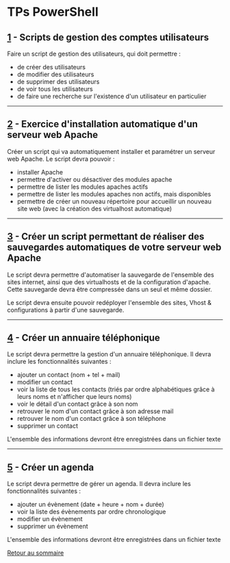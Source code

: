 # TPs PowerShell

## [1](https://github.com/NatSch45/linux/blob/master/Powershell/pages/tps/tp1.md) - Scripts de gestion des comptes utilisateurs

Faire un script de gestion des utilisateurs, qui doit permettre : 

- de créer des utilisateurs
- de modifier des utilisateurs
- de supprimer des utilisateurs
- de voir tous les utilisateurs
- de faire une recherche sur l'existence d'un utilisateur en particulier

---

## [2](https://github.com/NatSch45/linux/blob/master/Powershell/pages/tps/tp2.md) - Exercice d'installation automatique d'un serveur web Apache

Créer un script qui va automatiquement installer et paramétrer un serveur web Apache. Le script devra pouvoir : 

- installer Apache
- permettre d'activer ou désactiver des modules apache
- permettre de lister les modules apaches actifs
- permettre de lister les modules apaches non actifs, mais disponibles
- permettre de créer un nouveau répertoire pour accueillir un nouveau site web (avec la création des virtualhost automatique)

---

## [3](https://github.com/NatSch45/linux/blob/master/Powershell/pages/tps/tp3.md) - Créer un script permettant de réaliser des sauvegardes automatiques de votre serveur web Apache

Le script devra permettre d'automatiser la sauvegarde de l'ensemble des sites internet, ainsi que des virtualhosts et de la configuration d'apache. Cette sauvegarde devra être compressée dans un seul et même dossier.

Le script devra ensuite pouvoir redéployer l'ensemble des sites, Vhost & configurations à partir d'une sauvegarde.

---

## [4](https://github.com/NatSch45/linux/blob/master/Powershell/pages/tps/tp4.md) - Créer un annuaire téléphonique

Le script devra permettre la gestion d'un annuaire téléphonique. Il devra inclure les fonctionnalités suivantes : 

- ajouter un contact (nom + tel + mail)
- modifier un contact
- voir la liste de tous les contacts (triés par ordre alphabétiques grâce à leurs noms et n'afficher que leurs noms)
- voir le détail d'un contact grâce à son nom
- retrouver le nom d'un contact grâce à son adresse mail
- retrouver le nom d'un contact grâce à son téléphone
- supprimer un contact

L'ensemble des informations devront être enregistrées dans un fichier texte

---

## [5](https://github.com/NatSch45/linux/blob/master/Powershell/pages/tps/tp5.md) - Créer un agenda

Le script devra permettre de gérer un agenda. Il devra inclure les fonctionnalités suivantes : 

- ajouter un évènement (date + heure + nom + durée)
- voir la liste des évènements par ordre chronologique
- modifier un évènement
- supprimer un évènement

L'ensemble des informations devront être enregistrées dans un fichier texte

[Retour au sommaire](https://github.com/NatSch45/linux/blob/master/Powershell/README.md)